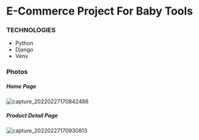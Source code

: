 # E-Commerce Project For Baby Tools
### TECHNOLOGIES
- Python
- Django
- Venv


### Photos

##### Home Page
![capture_20220227170842486](https://user-images.githubusercontent.com/72195347/155885919-e8f73417-c6b3-46ca-9598-f109463838eb.jpg)
##### Product Detail Page
![capture_20220227170930813](https://user-images.githubusercontent.com/72195347/155885947-1c2365b8-c07c-425c-a95a-902bd5510da2.jpg)
